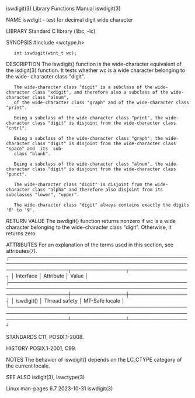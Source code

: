iswdigit(3)							   Library Functions Manual							   iswdigit(3)

NAME
       iswdigit - test for decimal digit wide character

LIBRARY
       Standard C library (libc, -lc)

SYNOPSIS
       #include <wctype.h>

       int iswdigit(wint_t wc);

DESCRIPTION
       The  iswdigit()	function  is the wide-character equivalent of the isdigit(3) function.	It tests whether wc is a wide character belonging to the wide-
       character class "digit".

       The wide-character class "digit" is a subclass of the wide-character class "xdigit", and therefore also a subclass of the wide-character class "alnum",
       of the wide-character class "graph" and of the wide-character class "print".

       Being a subclass of the wide character class "print", the wide-character class "digit" is disjoint from the wide-character class "cntrl".

       Being a subclass of the wide-character class "graph", the wide-character class "digit" is disjoint from the wide-character class "space" and  its  sub‐
       class "blank".

       Being a subclass of the wide-character class "alnum", the wide-character class "digit" is disjoint from the wide-character class "punct".

       The wide-character class "digit" is disjoint from the wide-character class "alpha" and therefore also disjoint from its subclasses "lower", "upper".

       The wide-character class "digit" always contains exactly the digits '0' to '9'.

RETURN VALUE
       The iswdigit() function returns nonzero if wc is a wide character belonging to the wide-character class "digit".	 Otherwise, it returns zero.

ATTRIBUTES
       For an explanation of the terms used in this section, see attributes(7).
       ┌────────────────────────────────────────────────────────────────────────────────────────────────────────────────────┬───────────────┬────────────────┐
       │ Interface													    │ Attribute	    │ Value	     │
       ├────────────────────────────────────────────────────────────────────────────────────────────────────────────────────┼───────────────┼────────────────┤
       │ iswdigit()													    │ Thread safety │ MT-Safe locale │
       └────────────────────────────────────────────────────────────────────────────────────────────────────────────────────┴───────────────┴────────────────┘

STANDARDS
       C11, POSIX.1-2008.

HISTORY
       POSIX.1-2001, C99.

NOTES
       The behavior of iswdigit() depends on the LC_CTYPE category of the current locale.

SEE ALSO
       isdigit(3), iswctype(3)

Linux man-pages 6.7							  2023-10-31								   iswdigit(3)
